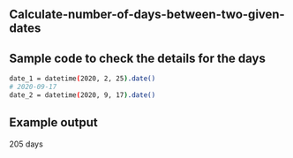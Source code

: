 ## Calculate-number-of-days-between-two-given-dates
## Sample code to check the details for the days 
```sh
date_1 = datetime(2020, 2, 25).date()
# 2020-09-17
date_2 = datetime(2020, 9, 17).date()
```
## Example output
205 days
